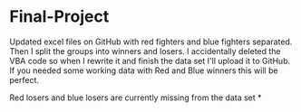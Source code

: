 # Final-Project

Updated excel files on GitHub with red fighters and blue fighters separated. Then I split the groups into winners and losers. I accidentally deleted the VBA code so when I rewrite it and finish the data set I'll upload it to GitHub. If you needed some working data with Red and Blue winners this will be perfect.

Red losers and blue losers are currently missing from the data set *
